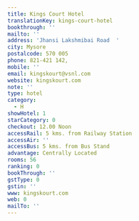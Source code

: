```yaml
---
title: Kings Court Hotel
translationKey: kings-court-hotel
bookthrough: ''
mailto: ''
address: 'Jhansi Lakshmibai Road  '
city: Mysore
postalcode: 570 005
phone: 821-421 142,
mobile: ''
email: kingskourt@vsnl.com
website: kingskourt.com
note: ''
type: hotel
category:
  - H
showHotel: 1
starCategory: 0
checkout: 12.00 Noon
accessRail: 5 kms. from Railway Station
accessAir: ''
accessBus: 5 kms. from Bus Stand
advantage: Centrally Located
rooms: 56
ranking: 0
bookThrough: ''
gstType: 0
gstin: ''
www: kingskourt.com
web: 0
mailTo: ''
---
```







